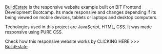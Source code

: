 [BuildEstate](https://github.com/SlobodanStojkovic/BuildEstate) is the responsive website example built on BIT Frontend Development Bootcamp. Its made responsive and changes depending if its being viewed on mobile devices, tablets or laptops and desktop computers.

Techologies used in this project are JavaScript, HTML, CSS. It was made responsive using PURE CSS.

Check how this responsive website works by CLICKING HERE >>> [BuildEstate](https://slobodanstojkovic.github.io/BuildEstate/)